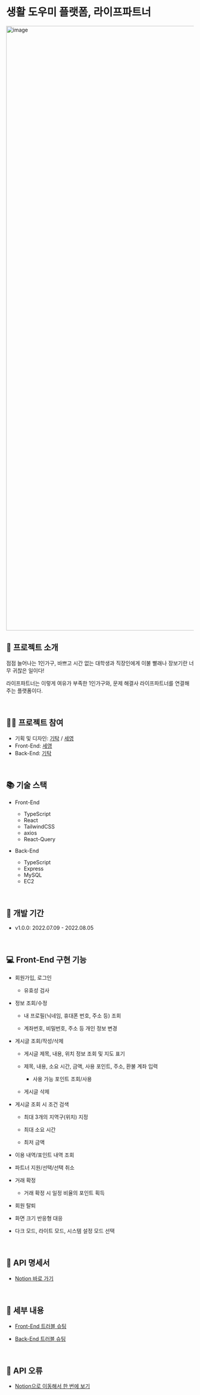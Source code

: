 # 생활 도우미 플랫폼, 라이프파트너

<img width="1624" alt="image" src="https://user-images.githubusercontent.com/95613159/183024963-e7e88ecc-317d-4c1a-91b6-0eb68e17d59e.png">

## 💁 프로젝트 소개

점점 늘어나는 1인가구, 바쁘고 시간 없는 대학생과 직장인에게 이불 빨래나 장보기란 너무 귀찮은 일이다!

라이프파트너는 이렇게 여유가 부족한 1인가구와, 문제 해결사 라이프파트너를 연결해주는 플랫폼이다.

<br />

## 🧑‍💻 프로젝트 참여

- 기획 및 디자인: [기탁](https://github.com/nagitak) / [세영](https://github.com/soonzero)
- Front-End: [세영](https://github.com/life-partner/FE)
- Back-End: [기탁](https://github.com/life-partner/BE)

<br />

## 📚 기술 스택

- Front-End
  - TypeScript
  - React
  - TailwindCSS
  - axios
  - React-Query
  
- Back-End
  - TypeScript
  - Express
  - MySQL
  - EC2

<br />

## 📆 개발 기간

- v1.0.0: 2022.07.09 - 2022.08.05

<br />

## 💻 Front-End 구현 기능

- 회원가입, 로그인

  - 유효성 검사

- 정보 조회/수정

  - 내 프로필(닉네임, 휴대폰 번호, 주소 등) 조회

  - 계좌번호, 비밀번호, 주소 등 개인 정보 변경

- 게시글 조회/작성/삭제

  - 게시글 제목, 내용, 위치 정보 조회 및 지도 표기

  - 제목, 내용, 소요 시간, 금액, 사용 포인트, 주소, 환불 계좌 입력

    - 사용 가능 포인트 조회/사용

  - 게시글 삭제

- 게시글 조회 시 조건 검색

  - 최대 3개의 지역구(위치) 지정

  - 최대 소요 시간

  - 최저 금액

- 이용 내역/포인트 내역 조회

- 파트너 지원/선택/선택 취소

- 거래 확정

  - 거래 확정 시 일정 비율의 포인트 획득

- 회원 탈퇴

- 화면 크기 반응형 대응

- 다크 모드, 라이트 모드, 시스템 설정 모드 선택

<br />

## 📝 API 명세서

- [Notion 바로 가기](https://lifepartner.notion.site/API-9a147b99100b4355889e51cf4805eae4)

<br />

## 📑 세부 내용

- [Front-End 트러블 슈팅](https://lifepartner.notion.site/Client-troubleshooting-f012e01129cc48dcaa0c397bd0bade60)

- [Back-End 트러블 슈팅](https://lifepartner.notion.site/Back-troubleshooting-d46cd87f826f4172be01462d403be223)

<br />

## 🚨 API 오류

- [Notion으로 이동해서 한 번에 보기](https://lifepartner.notion.site/api-7c4728fc53ad4c52960510a77f4507eb)
